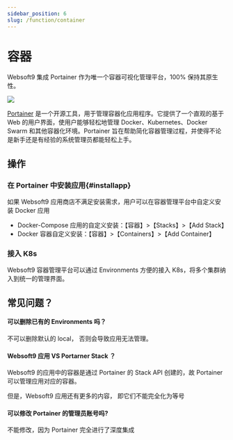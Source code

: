 ```yaml
---
sidebar_position: 6
slug: /function/container
---
```


# 容器

Websoft9 集成 Portainer 作为唯一个容器可视化管理平台，100% 保持其原生性。  

![](https://libs.websoft9.com/Websoft9/DocsPicture/zh/websoft9/websoft9-portainer.png)

[Portainer](https://docs.portainer.io/) 是一个开源工具，用于管理容器化应用程序。它提供了一个直观的基于 Web 的用户界面，使用户能够轻松地管理 Docker、Kubernetes、Docker Swarm 和其他容器化环境。Portainer 旨在帮助简化容器管理过程，并使得不论是新手还是有经验的系统管理员都能轻松上手。

## 操作

### 在 Portainer 中安装应用{#installapp}

如果 Websoft9 应用商店不满足安装需求，用户可以在容器管理平台中自定义安装 Docker 应用

- Docker-Compose 应用的自定义安装：【容器】>【Stacks】>【Add Stack】
- Docker 容器自定义安装：【容器】>【Containers】>【Add Container】

### 接入 K8s

Websoft9 容器管理平台可以通过 Environments 方便的接入 K8s，将多个集群纳入到统一的管理界面。  

## 常见问题？

#### 可以删除已有的 Environments 吗？

不可以删除默认的 local， 否则会导致应用无法管理。

####  Websoft9 应用 VS Portarner Stack ？

Websoft9 的应用中的容器是通过 Portainer 的 Stack API 创建的，故 Portainer 可以管理应用对应的容器。  

但是，Websoft9 应用还有更多的内容， 即它们不能完全化为等号

#### 可以修改 Portainer 的管理员账号吗?

不能修改，因为 Portainer 完全进行了深度集成

